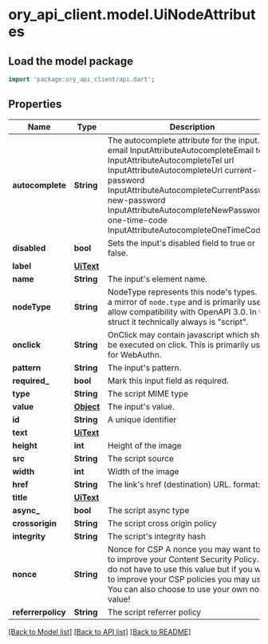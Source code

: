 # ory_api_client.model.UiNodeAttributes

## Load the model package
```dart
import 'package:ory_api_client/api.dart';
```

## Properties
Name | Type | Description | Notes
------------ | ------------- | ------------- | -------------
**autocomplete** | **String** | The autocomplete attribute for the input. email InputAttributeAutocompleteEmail tel InputAttributeAutocompleteTel url InputAttributeAutocompleteUrl current-password InputAttributeAutocompleteCurrentPassword new-password InputAttributeAutocompleteNewPassword one-time-code InputAttributeAutocompleteOneTimeCode | [optional] 
**disabled** | **bool** | Sets the input's disabled field to true or false. | 
**label** | [**UiText**](UiText.md) |  | [optional] 
**name** | **String** | The input's element name. | 
**nodeType** | **String** | NodeType represents this node's types. It is a mirror of `node.type` and is primarily used to allow compatibility with OpenAPI 3.0. In this struct it technically always is \"script\". | 
**onclick** | **String** | OnClick may contain javascript which should be executed on click. This is primarily used for WebAuthn. | [optional] 
**pattern** | **String** | The input's pattern. | [optional] 
**required_** | **bool** | Mark this input field as required. | [optional] 
**type** | **String** | The script MIME type | 
**value** | [**Object**](.md) | The input's value. | [optional] 
**id** | **String** | A unique identifier | 
**text** | [**UiText**](UiText.md) |  | 
**height** | **int** | Height of the image | 
**src** | **String** | The script source | 
**width** | **int** | Width of the image | 
**href** | **String** | The link's href (destination) URL.  format: uri | 
**title** | [**UiText**](UiText.md) |  | 
**async_** | **bool** | The script async type | 
**crossorigin** | **String** | The script cross origin policy | 
**integrity** | **String** | The script's integrity hash | 
**nonce** | **String** | Nonce for CSP  A nonce you may want to use to improve your Content Security Policy. You do not have to use this value but if you want to improve your CSP policies you may use it. You can also choose to use your own nonce value! | 
**referrerpolicy** | **String** | The script referrer policy | 

[[Back to Model list]](../README.md#documentation-for-models) [[Back to API list]](../README.md#documentation-for-api-endpoints) [[Back to README]](../README.md)


